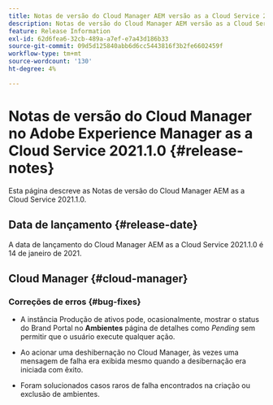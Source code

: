 ```yaml
---
title: Notas de versão do Cloud Manager AEM versão as a Cloud Service 2021.1.0
description: Notas de versão do Cloud Manager AEM versão as a Cloud Service 2021.1.0
feature: Release Information
exl-id: 62d6fea6-32cb-489a-a7ef-e7a43d186b33
source-git-commit: 09d5d125840abb6d6cc5443816f3b2fe6602459f
workflow-type: tm+mt
source-wordcount: '130'
ht-degree: 4%

---
```


# Notas de versão do Cloud Manager no Adobe Experience Manager as a Cloud Service 2021.1.0 {#release-notes}

Esta página descreve as Notas de versão do Cloud Manager AEM as a Cloud Service 2021.1.0.

## Data de lançamento {#release-date}

A data de lançamento do Cloud Manager AEM as a Cloud Service 2021.1.0 é 14 de janeiro de 2021.

## Cloud Manager {#cloud-manager}

### Correções de erros  {#bug-fixes}

* A instância Produção de ativos pode, ocasionalmente, mostrar o status do Brand Portal no **Ambientes** página de detalhes como *Pending* sem permitir que o usuário execute qualquer ação.

* Ao acionar uma deshibernação no Cloud Manager, às vezes uma mensagem de falha era exibida mesmo quando a desibernação era iniciada com êxito.

* Foram solucionados casos raros de falha encontrados na criação ou exclusão de ambientes.

